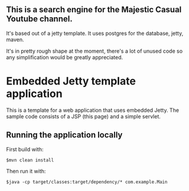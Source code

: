 ## This is a search engine for the Majestic Casual Youtube channel.
It's based out of a jetty template. 
It uses postgres for the database, jetty, maven. 

It's in pretty rough shape at the moment, there's a lot of unused code so any simplification would be greatly appreciated.


# Embedded Jetty template application

This is a template for a web application that uses embedded Jetty. The sample code consists of a JSP (this page) and a simple servlet.

## Running the application locally

First build with:

    $mvn clean install

Then run it with:

    $java -cp target/classes:target/dependency/* com.example.Main
    



